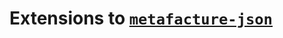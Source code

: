 # Extensions to [`metafacture-json`](https://github.com/metafacture/metafacture-core/tree/master/metafacture-json)